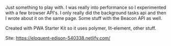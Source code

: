 Just something to play with. I was really into performance so I experimented with a few browser API's. I only really did the background tasks api and then I wrote about it on the same page. Some stuff with the Beacon API as well.

Created with PWA Starter Kit so it uses polymer, lit-element, other stuff.

Site: https://eloquent-edison-540338.netlify.com/

